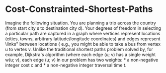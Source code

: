 # Cost-Constrainted-Shortest-Paths
Imagine the following situation. You are planning a trip across the country (from start city s to destination city d). Your degrees of freedom in selecting a particular path are captured in a graph where vertices represent locations (cities, towns, arbitrary latitude/longitude coordinates) and edges represent \links" between locations { e.g., you might be able to take a bus from vertex u to vertes v. Unlike the traditional shortest paths problem solved by, for example, Dijkstra's algorithm (where each edge (u; v) has a single weight w(u; v), each edge (u; v) in our problem has two weights: * a non-negative integer cost c and * a non-negative integer traversal time t.
